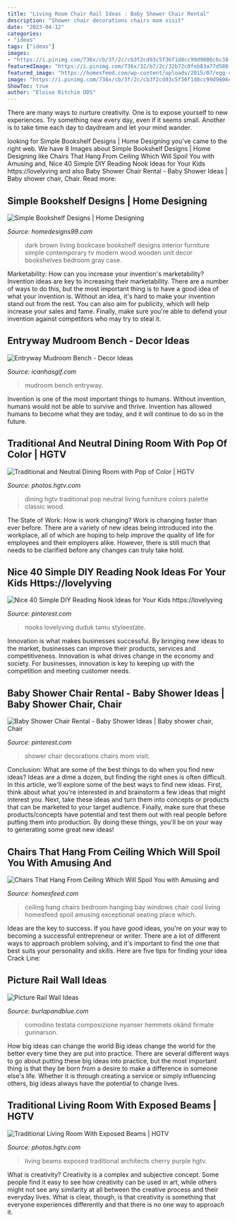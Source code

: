 ```yaml
---
title: "Living Room Chair Rail Ideas : Baby Shower Chair Rental"
description: "Shower chair decorations chairs mom visit"
date: "2023-04-12"
categories:
- "ideas"
tags: ["ideas"]
images:
- "https://i.pinimg.com/736x/cb/3f/2c/cb3f2cd93c5f36f1d8cc99d9806c6c38--baby-shower-chair.jpg"
featuredImage: "https://i.pinimg.com/736x/32/b7/2c/32b72c0feb83a77d586ff552a2861a7d.jpg"
featured_image: "https://homesfeed.com/wp-content/uploads/2015/07/egg-rattan-chairs-that-hang-from-ceiling-in-bedroom-with-rug-ang-hanging-pot-plus-bay-windows-and-cool-ceiling-lighting.jpg"
image: "https://i.pinimg.com/736x/cb/3f/2c/cb3f2cd93c5f36f1d8cc99d9806c6c38--baby-shower-chair.jpg"
ShowToc: true
author: "Eloise Ritchie DDS"
---
```



There are many ways to nurture creativity. One is to expose yourself to new experiences. Try something new every day, even if it seems small. Another is to take time each day to daydream and let your mind wander.

	

		
looking for Simple Bookshelf Designs | Home Designing you've came to the right web. We have 8 Images about Simple Bookshelf Designs | Home Designing like Chairs That Hang From Ceiling Which Will Spoil You with Amusing and, Nice 40 Simple DIY Reading Nook Ideas for Your Kids https://lovelyving and also Baby Shower Chair Rental - Baby Shower Ideas | Baby shower chair, Chair. Read more:
		
    
## Simple Bookshelf Designs | Home Designing

<img loading=lazy src="http://homedesigns99.com/wp/wp-content/uploads/2012/09/Dark-Brown-Bookcase-for-living-room.jpg" onerror="this.onerror=null;this.src='https://tse4.mm.bing.net/th?id=OIP.Db3oQlkQUW4sojQ35MajLwHaFL&amp;pid=15.1';" alt="Simple Bookshelf Designs | Home Designing">

_Source: homedesigns99.com_

>dark brown living bookcase bookshelf designs interior furniture simple contemporary tv modern wood wooden unit decor bookshelves bedroom gray case. 

	

Marketability: How can you increase your invention's marketability?
Invention ideas are key to increasing their marketability. There are a number of ways to do this, but the most important thing is to have a good idea of what your invention is. Without an idea, it's hard to make your invention stand out from the rest. You can also aim for publicity, which will help increase your sales and fame. Finally, make sure you're able to defend your invention against competitors who may try to steal it.

    
## Entryway Mudroom Bench - Decor Ideas

<img loading=lazy src="https://www.icanhasgif.com/wp-content/uploads/2015/01/Entryway-Mudroom-Bench.jpg" onerror="this.onerror=null;this.src='https://tse2.mm.bing.net/th?id=OIP.QVtr5ZT86R5ZZBoUYsva4AHaLE&amp;pid=15.1';" alt="Entryway Mudroom Bench - Decor Ideas">

_Source: icanhasgif.com_

>mudroom bench entryway. 

	

Invention is one of the most important things to humans. Without invention, humans would not be able to survive and thrive. Invention has allowed humans to become what they are today, and it will continue to do so in the future.

    
## Traditional And Neutral Dining Room With Pop Of Color | HGTV

<img loading=lazy src="https://hgtvhome.sndimg.com/content/dam/images/hgtv/fullset/2016/2/16/2/Leah-Atkins-Design_Doss-Family_2.jpg.rend.hgtvcom.966.1449.suffix/1455652474139.jpeg" onerror="this.onerror=null;this.src='https://tse3.mm.bing.net/th?id=OIP.ywRqVZ8m6unzVEhxrXNZfgHaLG&amp;pid=15.1';" alt="Traditional and Neutral Dining Room with Pop of Color | HGTV">

_Source: photos.hgtv.com_

>dining hgtv traditional pop neutral living furniture colors palette classic wood. 

	

The State of Work: How is work changing?
Work is changing faster than ever before. There are a variety of new ideas being introduced into the workplace, all of which are hoping to help improve the quality of life for employees and their employers alike. However, there is still much that needs to be clarified before any changes can truly take hold.

    
## Nice 40 Simple DIY Reading Nook Ideas For Your Kids Https://lovelyving

<img loading=lazy src="https://i.pinimg.com/736x/32/b7/2c/32b72c0feb83a77d586ff552a2861a7d.jpg" onerror="this.onerror=null;this.src='https://tse4.mm.bing.net/th?id=OIP.dNmiXxsOViZSpvugN799ewHaJ3&amp;pid=15.1';" alt="Nice 40 Simple DIY Reading Nook Ideas for Your Kids https://lovelyving">

_Source: pinterest.com_

>nooks lovelyving duduk tamu styleestate. 

	

Innovation is what makes businesses successful. By bringing new ideas to the market, businesses can improve their products, services and competitiveness. Innovation is what drives change in the economy and society. For businesses, innovation is key to keeping up with the competition and meeting customer needs.

    
## Baby Shower Chair Rental - Baby Shower Ideas | Baby Shower Chair, Chair

<img loading=lazy src="https://i.pinimg.com/736x/cb/3f/2c/cb3f2cd93c5f36f1d8cc99d9806c6c38--baby-shower-chair.jpg" onerror="this.onerror=null;this.src='https://tse1.mm.bing.net/th?id=OIP.WIWHUBSm0fgG-Ht_j_GEsgHaJ3&amp;pid=15.1';" alt="Baby Shower Chair Rental - Baby Shower Ideas | Baby shower chair, Chair">

_Source: pinterest.com_

>shower chair decorations chairs mom visit. 

	

Conclusion: What are some of the best things to do when you find new ideas?
Ideas are a dime a dozen, but finding the right ones is often difficult. In this article, we'll explore some of the best ways to find new ideas. First, think about what you're interested in and brainstorm a few ideas that might interest you. Next, take these ideas and turn them into concepts or products that can be marketed to your target audience. Finally, make sure that these products/concepts have potential and test them out with real people before putting them into production. By doing these things, you'll be on your way to generating some great new ideas!

    
## Chairs That Hang From Ceiling Which Will Spoil You With Amusing And

<img loading=lazy src="https://homesfeed.com/wp-content/uploads/2015/07/egg-rattan-chairs-that-hang-from-ceiling-in-bedroom-with-rug-ang-hanging-pot-plus-bay-windows-and-cool-ceiling-lighting.jpg" onerror="this.onerror=null;this.src='https://tse4.mm.bing.net/th?id=OIP.TmnN2ajjrRm6STGxhGMfewHaK1&amp;pid=15.1';" alt="Chairs That Hang From Ceiling Which Will Spoil You with Amusing and">

_Source: homesfeed.com_

>ceiling hang chairs bedroom hanging bay windows chair cool living homesfeed spoil amusing exceptional seating place which. 

	

Ideas are the key to success. If you have good ideas, you're on your way to becoming a successful entrepreneur or writer. There are a lot of different ways to approach problem solving, and it's important to find the one that best suits your personality and skills. Here are five tips for finding your idea Crack Line:

    
## Picture Rail Wall Ideas

<img loading=lazy src="https://www.burlapandblue.com/wp-content/uploads/2015/12/IOT1112_hmtrupp10.jpg" onerror="this.onerror=null;this.src='https://tse3.mm.bing.net/th?id=OIP.8hwDR1XlE7p0tJUoL7kGZgHaLH&amp;pid=15.1';" alt="Picture Rail Wall Ideas">

_Source: burlapandblue.com_

>comodino testata composizione nyanser hemmets okänd firmate gunnarson. 

	

How big ideas can change the world
Big ideas change the world for the better every time they are put into practice. There are several different ways to go about putting these big ideas into practice, but the most important thing is that they be born from a desire to make a difference in someone else's life. Whether it is through creating a service or simply influencing others, big ideas always have the potential to change lives.

    
## Traditional Living Room With Exposed Beams | HGTV

<img loading=lazy src="https://hgtvhome.sndimg.com/content/dam/images/hgtv/fullset/2019/6/27/0/DOTY2019_Purple-Cherry-Architects_Easton_5.jpg.rend.hgtvcom.966.1352.suffix/1561665913624.jpeg" onerror="this.onerror=null;this.src='https://tse4.mm.bing.net/th?id=OIP.wYrx3-3XRpfBR9JL1T49fQHaKX&amp;pid=15.1';" alt="Traditional Living Room With Exposed Beams | HGTV">

_Source: photos.hgtv.com_

>living beams exposed traditional architects cherry purple hgtv. 

	

What is creativity?
Creativity is a complex and subjective concept. Some people find it easy to see how creativity can be used in art, while others might not see any similarity at all between the creative process and their everyday lives. What is clear, though, is that creativity is something that everyone experiences differently and that there is no one way to approach it.

